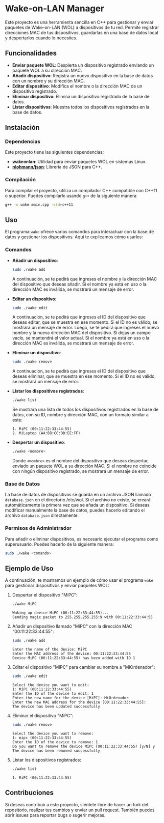 # Wake-on-LAN Manager

Este proyecto es una herramienta sencilla en C++ para gestionar y enviar paquetes de Wake-on-LAN (WOL) a dispositivos de tu red. Permite registrar direcciones MAC de tus dispositivos, guardarlas en una base de datos local y despertarlos cuando lo necesites.

## Funcionalidades

- **Enviar paquete WOL**: Despierta un dispositivo registrado enviando un paquete WOL a su dirección MAC.
- **Añadir dispositivo**: Registra un nuevo dispositivo en la base de datos con un nombre y su dirección MAC.
- **Editar dispositivo**: Modifica el nombre o la dirección MAC de un dispositivo registrado.
- **Eliminar dispositivo**: Elimina un dispositivo registrado de la base de datos.
- **Listar dispositivos**: Muestra todos los dispositivos registrados en la base de datos.

## Instalación

### Dependencias

Este proyecto tiene las siguientes dependencias:

- **wakeonlan**: Utilidad para enviar paquetes WOL en sistemas Linux.
- **[nlohmann/json](https://github.com/nlohmann/json)**: Librería de JSON para C++.

### Compilación

Para compilar el proyecto, utiliza un compilador C++ compatible con C++11 o superior. Puedes compilarlo usando `g++` de la siguiente manera:

```bash
g++ -o wake main.cpp -std=c++11
```

## Uso

El programa `wake` ofrece varios comandos para interactuar con la base de datos y gestionar los dispositivos. Aquí te explicamos cómo usarlos:

### Comandos

- **Añadir un dispositivo**:

  ```bash
  sudo ./wake add
  ```

  A continuación, se te pedirá que ingreses el nombre y la dirección MAC del dispositivo que deseas añadir. Si el nombre ya está en uso o la dirección MAC es inválida, se mostrará un mensaje de error.

- **Editar un dispositivo**:

  ```bash
  sudo ./wake edit
  ```

  A continuación, se te pedirá que ingreses el ID del dispositivo que deseas editar, que se muestra en ese momento. Si el ID no es válido, se mostrará un mensaje de error. Luego, se te pedirá que ingreses el nuevo nombre y la nueva dirección MAC del dispositivo. Si dejas un campo vacío, se mantendrá el valor actual. Si el nombre ya está en uso o la dirección MAC es inválida, se mostrará un mensaje de error.

- **Eliminar un dispositivo**:

  ```bash
  sudo ./wake remove
  ```

  A continuación, se te pedirá que ingreses el ID del dispositivo que deseas eliminar, que se muestra en ese momento. Si el ID no es válido, se mostrará un mensaje de error.

- **Listar los dispositivos registrados**:

  ```bash
  ./wake list
  ```

  Se mostrará una lista de todos los dispositivos registrados en la base de datos, con su ID, nombre y dirección MAC, con un formato similar a este:

  ```
  1. MiPC (00:11:22:33:44:55)
  2. MiLaptop (AA:BB:CC:DD:EE:FF)
  ```

- **Despertar un dispositivo**:

  ```bash
  ./wake <nombre>
  ```

  Donde `<nombre>` es el nombre del dispositivo que deseas despertar, enviado un paquete WOL a su dirección MAC. Si el nombre no coincide con ningún dispositivo registrado, se mostrará un mensaje de error.

### Base de Datos

La base de datos de dispositivos se guarda en un archivo JSON llamado `database.json` en el directorio /etc/wol. Si el archivo no existe, se creará automáticamente la primera vez que se añada un dispositivo. Si deseas modificar manualmente la base de datos, puedes hacerlo editando el archivo `database.json` directamente.

### Permisos de Administrador

Para añadir o eliminar dispositivos, es necesario ejecutar el programa como superusuario. Puedes hacerlo de la siguiente manera:

```bash
sudo ./wake <comando>
```

## Ejemplo de Uso

A continuación, te mostramos un ejemplo de cómo usar el programa `wake` para gestionar dispositivos y enviar paquetes WOL:

1. Despertar el dispositivo "MiPC":

   ```bash
   ./wake MiPC
   ```

   ```
   Waking up device MiPC (00:11:22:33:44:55)...
   Sending magic packet to 255.255.255.255:9 with 00:11:22:33:44:55
   ```

2. Añadir un dispositivo llamado "MiPC" con la dirección MAC "00:11:22:33:44:55":

   ```bash
   sudo ./wake add
   ```

   ```
   Enter the name of the device: MiPC
   Enter the MAC address of the device: 00:11:22:33:44:55
   Device MiPC (00:11:22:33:44:55) has been added with ID 1
   ```

3. Editar el dispositivo "MiPC" para cambiar su nombre a "MiOrdenador":

   ```bash
   sudo ./wake edit
   ```

   ```
   Select the device you want to edit:
   1: MiPC (00:11:22:33:44:55)
   Enter the ID of the device to edit: 1
   Enter the new name for the device [MiPC]: MiOrdenador
   Enter the new MAC address for the device [00:11:22:33:44:55]:
   The device has been updated successfully
   ```

4. Eliminar el dispositivo "MiPC":

   ```bash
   sudo ./wake remove
   ```

   ```
   Select the device you want to remove:
   1: mipc (00:11:22:33:44:55)
   Enter the ID of the device to remove: 1
   Do you want to remove the device MiPC (00:11:22:33:44:55? [y/N] y
   The device has been removed successfully
   ```

5. Listar los dispositivos registrados:

   ```bash
   ./wake list
   ```

   ```
   1. MiPC (00:11:22:33:44:55)
   ```

## Contribuciones

Si deseas contribuir a este proyecto, siéntete libre de hacer un fork del repositorio, realizar tus cambios y enviar un pull request. También puedes abrir issues para reportar bugs o sugerir mejoras.

<!-- ## Licencia

Este proyecto está bajo la Licencia MIT. Consulta el archivo `LICENSE` para más detalles. -->
